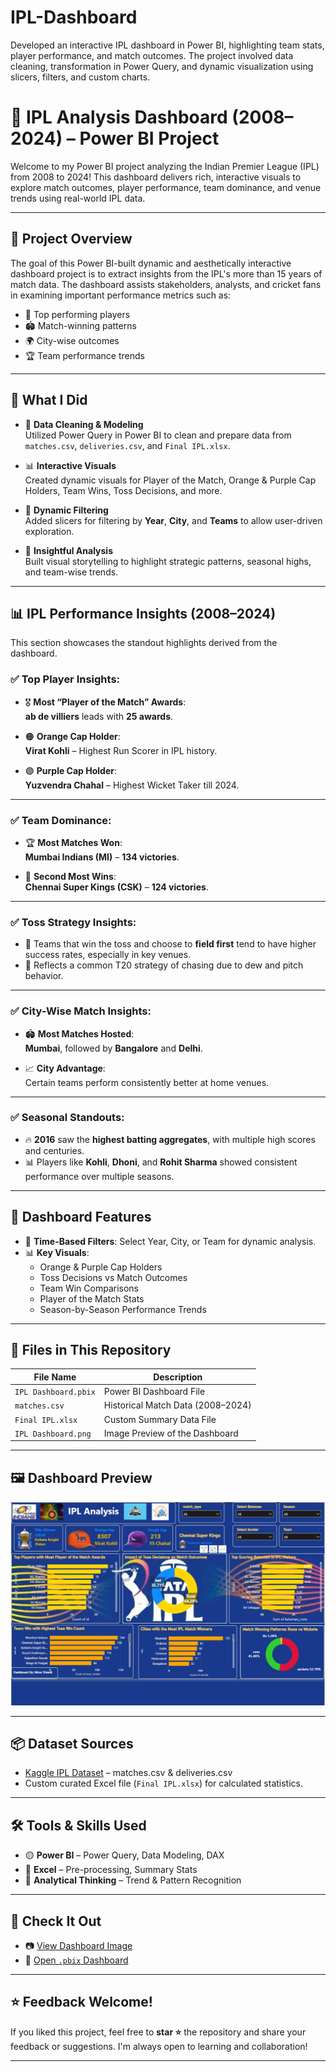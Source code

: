 # IPL-Dashboard
Developed an interactive IPL dashboard in Power BI, highlighting team stats, player performance, and match outcomes. The project involved data cleaning, transformation in Power Query, and dynamic visualization using slicers, filters, and custom charts.

# 🏏 IPL Analysis Dashboard (2008–2024) – Power BI Project

Welcome to my Power BI project analyzing the Indian Premier League (IPL) from 2008 to 2024! This dashboard delivers rich, interactive visuals to explore match outcomes, player performance, team dominance, and venue trends using real-world IPL data.

---

## 🚀 Project Overview

The goal of this Power BI-built dynamic and aesthetically interactive dashboard project is to extract insights from the IPL's more than 15 years of match data. The dashboard assists stakeholders, analysts, and cricket fans in examining important performance metrics such as:

- 🏅 Top performing players  
- 🏟️ Match-winning patterns  
- 🌍 City-wise outcomes  
- 🏆 Team performance trends  

---

## 🔧 What I Did

- 🧹 **Data Cleaning & Modeling**  
  Utilized Power Query in Power BI to clean and prepare data from `matches.csv`, `deliveries.csv`, and `Final IPL.xlsx`.

- 📊 **Interactive Visuals**  
  Created dynamic visuals for Player of the Match, Orange & Purple Cap Holders, Team Wins, Toss Decisions, and more.

- 📌 **Dynamic Filtering**  
  Added slicers for filtering by **Year**, **City**, and **Teams** to allow user-driven exploration.

- 🧠 **Insightful Analysis**  
  Built visual storytelling to highlight strategic patterns, seasonal highs, and team-wise trends.

---

## 📊 IPL Performance Insights (2008–2024)

This section showcases the standout highlights derived from the dashboard.

### ✅ Top Player Insights:

- 🎖️ **Most “Player of the Match” Awards**:  
  **ab de villiers** leads with **25 awards**.

- 🟠 **Orange Cap Holder**:  
  **Virat Kohli** – Highest Run Scorer in IPL history.

- 🟣 **Purple Cap Holder**:  
  **Yuzvendra Chahal** – Highest Wicket Taker till 2024.

---

### ✅ Team Dominance:

- 🏆 **Most Matches Won**:  
  **Mumbai Indians (MI)** – **134 victories**.

- 🥈 **Second Most Wins**:  
  **Chennai Super Kings (CSK)** – **124 victories**.

---

### ✅ Toss Strategy Insights:

- 🎯 Teams that win the toss and choose to **field first** tend to have higher success rates, especially in key venues.
- 🧠 Reflects a common T20 strategy of chasing due to dew and pitch behavior.

---

### ✅ City-Wise Match Insights:

- 🏟️ **Most Matches Hosted**:  
  **Mumbai**, followed by **Bangalore** and **Delhi**.

- 📈 **City Advantage**:  
  Certain teams perform consistently better at home venues.

---

### ✅ Seasonal Standouts:

- 🔥 **2016** saw the **highest batting aggregates**, with multiple high scores and centuries.
- 📊 Players like **Kohli**, **Dhoni**, and **Rohit Sharma** showed consistent performance over multiple seasons.

---

## 📌 Dashboard Features

- 📅 **Time-Based Filters**: Select Year, City, or Team for dynamic analysis.
- 📊 **Key Visuals**:
  - Orange & Purple Cap Holders
  - Toss Decisions vs Match Outcomes
  - Team Win Comparisons
  - Player of the Match Stats
  - Season-by-Season Performance Trends

---

## 📁 Files in This Repository

| File Name             | Description                             |
|-----------------------|-----------------------------------------|
| `IPL Dashboard.pbix`  | Power BI Dashboard File                 |
| `matches.csv`         | Historical Match Data (2008–2024)      |
| `Final IPL.xlsx`      | Custom Summary Data File               |
| `IPL Dashboard.png`   | Image Preview of the Dashboard         |

---

## 🖼️ Dashboard Preview

![IPL Dashboard Preview](https://github.com/niravtrivedi23/IPL-Dashboard/blob/main/IPL%20Dashboard.png)

---

## 📦 Dataset Sources

- [Kaggle IPL Dataset](https://www.kaggle.com/datasets) – matches.csv & deliveries.csv  
- Custom curated Excel file (`Final IPL.xlsx`) for calculated statistics.

---

## 🛠️ Tools & Skills Used

- 🟡 **Power BI** – Power Query, Data Modeling, DAX  
- 🔵 **Excel** – Pre-processing, Summary Stats   
- 🧠 **Analytical Thinking** – Trend & Pattern Recognition

---

## 🔗 Check It Out
 
- 📷 [View Dashboard Image](https://github.com/niravtrivedi23/IPL-Dashboard/blob/main/IPL%20Dashboard.png)  
- 🎯 [Open `.pbix` Dashboard](https://github.com/niravtrivedi23/IPL-Dashboard/blob/main/IPL%20Dashboard.pbix)

---

## ⭐ Feedback Welcome!

If you liked this project, feel free to **star ⭐** the repository and share your feedback or suggestions. I'm always open to learning and collaboration!

---
